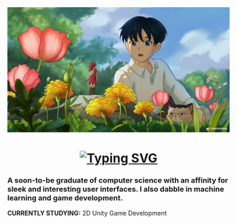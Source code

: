 <img src="https://github.com/francizesperanza/francizesperanza/blob/main/arrietyredraw.jpg" alt="A redraw of an Arrietty scene by me!">
<center>
  <a href="" class="typewrite" data-period="2000" data-type="[ &quot;The sum of it all&quot;, &quot;Watch Now&quot; ]">
    <span class="wrap"></span>
</a></center>

<h1 align="center">
    <a href="https://git.io/typing-svg"><img src="https://readme-typing-svg.herokuapp.com?font=Space+Mono&size=40&duration=2000&pause=1000&color=88F79A&center=true&vCenter=true&width=870&height=100&lines=Hello!+;I'm+Franciz+Esperanza+%E2%98%BA%EF%B8%8F" alt="Typing SVG" /></a>
</h1>

### A soon-to-be graduate of computer science with an affinity for sleek and interesting user interfaces. I also dabble in machine learning and game development.

**CURRENTLY STUDYING:** 2D Unity Game Development


<!--
**francizesperanza/francizesperanza** is a ✨ _special_ ✨ repository because its `README.md` (this file) appears on your GitHub profile.

Here are some ideas to get you started:

- 🔭 I’m currently working on ...
- 🌱 I’m currently learning ...
- 👯 I’m looking to collaborate on ...
- 🤔 I’m looking for help with ...
- 💬 Ask me about ...
- 📫 How to reach me: ...
- 😄 Pronouns: ...
- ⚡ Fun fact: ...
-->

